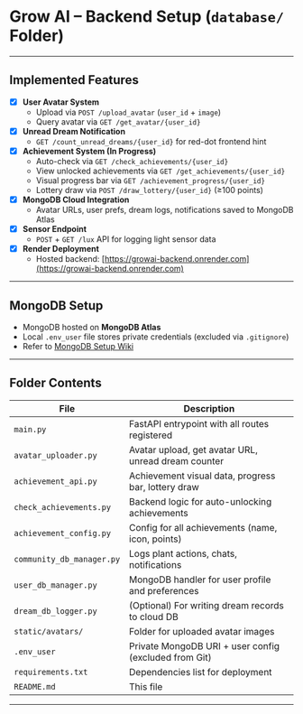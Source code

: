 # Grow AI – Backend Setup (`database/` Folder)

---

## Implemented Features

- [x] **User Avatar System**
  - Upload via `POST /upload_avatar` (`user_id` + `image`)
  - Query avatar via `GET /get_avatar/{user_id}`
- [x] **Unread Dream Notification**
  - `GET /count_unread_dreams/{user_id}` for red-dot frontend hint
- [x] **Achievement System (In Progress)**
  - Auto-check via `GET /check_achievements/{user_id}`
  - View unlocked achievements via `GET /get_achievements/{user_id}`
  - Visual progress bar via `GET /achievement_progress/{user_id}`
  - Lottery draw via `POST /draw_lottery/{user_id}` (≥100 points)
- [x] **MongoDB Cloud Integration**
  - Avatar URLs, user prefs, dream logs, notifications saved to MongoDB Atlas
- [x] **Sensor Endpoint**
  - `POST` + `GET /lux` API for logging light sensor data
- [x] **Render Deployment**
  - Hosted backend: [https://growai-backend.onrender.com](https://growai-backend.onrender.com)

---

## MongoDB Setup

- MongoDB hosted on **MongoDB Atlas**
- Local `.env_user` file stores private credentials (excluded via `.gitignore`)
- Refer to [MongoDB Setup Wiki](https://git.arts.ac.uk/24043715/Grow-AI/wiki/MongoDB-Setup#mongodb-setup-for-grow-ai)

---

## Folder Contents

| File | Description |
|------|-------------|
| `main.py` | FastAPI entrypoint with all routes registered |
| `avatar_uploader.py` | Avatar upload, get avatar URL, unread dream counter |
| `achievement_api.py` | Achievement visual data, progress bar, lottery draw |
| `check_achievements.py` | Backend logic for auto-unlocking achievements |
| `achievement_config.py` | Config for all achievements (name, icon, points) |
| `community_db_manager.py` | Logs plant actions, chats, notifications |
| `user_db_manager.py` | MongoDB handler for user profile and preferences |
| `dream_db_logger.py` | (Optional) For writing dream records to cloud DB |
| `static/avatars/` | Folder for uploaded avatar images |
| `.env_user` | Private MongoDB URI + user config (excluded from Git) |
| `requirements.txt` | Dependencies list for deployment |
| `README.md` | This file |

---


